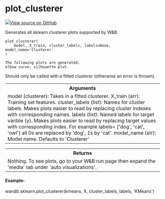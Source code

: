 # plot_clusterer



[![](https://www.tensorflow.org/images/GitHub-Mark-32px.png)View source on GitHub](https://www.github.com/wandb/client/tree/v0.10.27/wandb/sklearn/__init__.py#L156-L189)




Generates all sklearn clusterer plots supported by W&B.

<pre><code>plot_clusterer(
    model, X_train, cluster_labels, labels=None, model_name=&#x27;Clusterer&#x27;
)</code></pre>



    The following plots are generated:
    elbow curve, silhouette plot.

Should only be called with a fitted clusterer (otherwise an error is thrown).

<!-- Tabular view -->
<table>
<tr><th>Arguments</th></tr>
<tr>
<td>
model (clusterer): Takes in a fitted clusterer.
X_train (arr): Training set features.
cluster_labels (list): Names for cluster labels. Makes plots easier to read
by replacing cluster indexes with corresponding names.
labels (list): Named labels for target varible (y). Makes plots easier to
read by replacing target values with corresponding index.
For example labels= ['dog', 'cat', 'owl'] all 0s are
replaced by 'dog', 1s by 'cat'.
model_name (str): Model name. Defaults to 'Clusterer'
</td>
</tr>

</table>



<!-- Tabular view -->
<table>
<tr><th>Returns</th></tr>
<tr>
<td>
Nothing. To see plots, go to your W&B run page then expand the 'media' tab
under 'auto visualizations'.
</td>
</tr>

</table>



#### Example:

wandb.sklearn.plot_clusterer(kmeans, X, cluster_labels, labels, 'KMeans')
